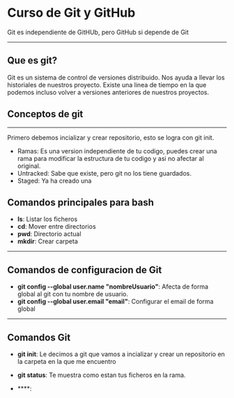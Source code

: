 # Curso de Git y GitHub

Git es independiente de GitHUb, pero GitHub si depende de Git

---

## Que es git?

Git es un sistema de control de versiones distribuido.
Nos ayuda a llevar los historiales de nuestros proyecto. Existe una linea de tiempo en la que podemos incluso volver a versiones anteriores de nuestros proyectos.

## Conceptos de git

---
Primero debemos incializar y crear repositorio, esto se logra con git init.

* Ramas: Es una version independiente de tu codigo, puedes crear una rama para modificar la estructura de tu codigo y asi no afectar al original.
* Untracked: Sabe que existe, pero git no los tiene guardados.
* Staged: Ya ha creado una 

## Comandos principales para bash

* **ls**: Listar los ficheros
* **cd**: Mover entre directorios
* **pwd**: Directorio actual
* **mkdir**: Crear carpeta

---

## Comandos de configuracion de Git

* **git config --global user.name "nombreUsuario"**: Afecta de forma global al git con tu nombre de usuario.
* **git config --global user.email "email"**: Configurar el email de forma global

---

## Comandos Git

* **git init**: Le decimos a git que vamos a incializar y crear un repositorio en la carpeta en la que me encuentro

* **git status**: Te muestra como estan tus ficheros en la rama.
* ****: